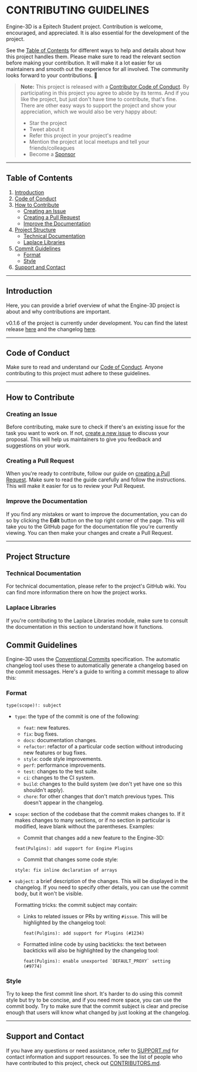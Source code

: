 # CONTRIBUTING GUIDELINES

Engine-3D is a Epitech Student project. Contribution is welcome, encouraged, and appreciated.
It is also essential for the development of the project.

See the [Table of Contents](#table-of-contents) for different ways to help and details about how this project handles them. Please make sure to read the relevant section before making your contribution. It will make it a lot easier for us maintainers and smooth out the experience for all involved. The community looks forward to your contributions. 🎉

> **Note:** This project is released with a [Contributor Code of Conduct](.github/CODE_OF_CONDUCT.md). By participating in this project you agree to abide by its terms.
> And if you like the project, but just don't have time to contribute, that's fine. There are other easy ways to support the project and show your appreciation, which we would also be very happy about:
> - Star the project
> - Tweet about it
> - Refer this project in your project's readme
> - Mention the project at local meetups and tell your friends/colleagues
> - Become a [Sponsor](.github/FUNDING.md)

----

## Table of Contents

1. [Introduction](#introduction)
2. [Code of Conduct](#code-of-conduct)
3. [How to Contribute](#how-to-contribute)
    - [Creating an Issue](#creating-an-issue)
    - [Creating a Pull Request](#creating-a-pull-request)
    - [Improve the Documentation](#improve-the-documentation)
4. [Project Structure](#project-structure)
    - [Technical Documentation](#technical-documentation)
    - [Laplace Libraries](#laplace-libraries)
5. [Commit Guidelines](#commit-guidelines)
    - [Format](#format)
    - [Style](#style)
6. [Support and Contact](#support-and-contact)

----

## Introduction

Here, you can provide a brief overview of what the Engine-3D project is about and why contributions are important.

v0.1.6 of the project is currently under development. You can find the latest release [here](https://github.com/MasterLaplace/Engine-3D/releases/latest/) and the changelog [here](CHANGELOG.md).

----

## Code of Conduct

Make sure to read and understand our [Code of Conduct](.github/CODE_OF_CONDUCT.md). Anyone contributing to this project must adhere to these guidelines.

----

## How to Contribute

### Creating an Issue

Before contributing, make sure to check if there's an existing issue for the task you want to work on. If not, [create a new issue](https://github.com/MasterLaplace/Engine-3D/issues/new) to discuss your proposal. This will help us maintainers to give you feedback and suggestions on your work.

### Creating a Pull Request

When you're ready to contribute, follow our guide on [creating a Pull Request](.github/PULL_REQUEST_TEMPLATE.md). Make sure to read the guide carefully and follow the instructions. This will make it easier for us to review your Pull Request.

### Improve the Documentation

If you find any mistakes or want to improve the documentation, you can do so by clicking the **Edit** button on the top right corner of the page. This will take you to the GitHub page for the documentation file you're currently viewing. You can then make your changes and create a Pull Request.

----

## Project Structure

### Technical Documentation

For technical documentation, please refer to the project's GitHub wiki. You can find more information there on how the project works.

### Laplace Libraries

If you're contributing to the Laplace Libraries module, make sure to consult the documentation in this section to understand how it functions.

## Commit Guidelines

Engine-3D uses the [Conventional Commits](https://www.conventionalcommits.org/en/v1.0.0/)
specification. The automatic changelog tool uses these to automatically generate
a changelog based on the commit messages. Here's a guide to writing a commit message
to allow this:

### Format

```
type(scope)!: subject
```

- `type`: the type of the commit is one of the following:

  - `feat`: new features.
  - `fix`: bug fixes.
  - `docs`: documentation changes.
  - `refactor`: refactor of a particular code section without introducing
    new features or bug fixes.
  - `style`: code style improvements.
  - `perf`: performance improvements.
  - `test`: changes to the test suite.
  - `ci`: changes to the CI system.
  - `build`: changes to the build system (we don't yet have one so this shouldn't apply).
  - `chore`: for other changes that don't match previous types. This doesn't appear
    in the changelog.

- `scope`: section of the codebase that the commit makes changes to. If it makes changes to
  many sections, or if no section in particular is modified, leave blank without the parentheses.
  Examples:

  - Commit that changes add a new feature to the Engine-3D:
  ```
  feat(Pulgins): add support for Engine Plugins
  ```

  - Commit that changes some code style:
  ```
  style: fix inline declaration of arrays
  ```

- `subject`: a brief description of the changes. This will be displayed in the changelog. If you need
  to specify other details, you can use the commit body, but it won't be visible.

  Formatting tricks: the commit subject may contain:

  - Links to related issues or PRs by writing `#issue`. This will be highlighted by the changelog tool:
    ```
    feat(Pulgins): add support for Plugins (#1234)
    ```

  - Formatted inline code by using backticks: the text between backticks will also be highlighted by
    the changelog tool:
    ```
    feat(Pulgins): enable unexported `DEFAULT_PROXY` setting (#9774)
    ```

### Style

Try to keep the first commit line short. It's harder to do using this commit style but try to be
concise, and if you need more space, you can use the commit body. Try to make sure that the commit
subject is clear and precise enough that users will know what changed by just looking at the changelog.

----

## Support and Contact

If you have any questions or need assistance, refer to [SUPPORT.md](.github/SUPPORT.md) for contact information and support resources.
To see the list of people who have contributed to this project, check out [CONTRIBUTORS.md](CONTRIBUTORS.md).
